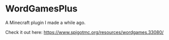 # WordGamesPlus
A Minecraft plugin I made a while ago. 

Check it out here: https://www.spigotmc.org/resources/wordgames.33080/